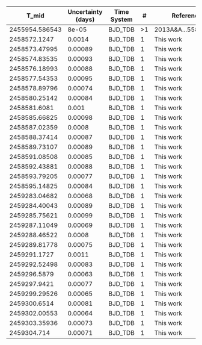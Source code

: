 |T_mid|Uncertainty (days)           |Time System|#                                            |Reference                           |
|-----|-----------------------------|-----------|---------------------------------------------|------------------------------------|
|2455954.586543|8e-05                        |BJD_TDB    |>1                                           |2013A&A...558A..55M                 |
|2458572.1247|0.0014                       |BJD_TDB    |1                                            |This work                           |
|2458573.47995|0.00089                      |BJD_TDB    |1                                            |This work                           |
|2458574.83535|0.00093                      |BJD_TDB    |1                                            |This work                           |
|2458576.18993|0.00088                      |BJD_TDB    |1                                            |This work                           |
|2458577.54353|0.00095                      |BJD_TDB    |1                                            |This work                           |
|2458578.89796|0.00074                      |BJD_TDB    |1                                            |This work                           |
|2458580.25142|0.00084                      |BJD_TDB    |1                                            |This work                           |
|2458581.6081|0.001                        |BJD_TDB    |1                                            |This work                           |
|2458585.66825|0.00098                      |BJD_TDB    |1                                            |This work                           |
|2458587.02359|0.0008                       |BJD_TDB    |1                                            |This work                           |
|2458588.37414|0.00087                      |BJD_TDB    |1                                            |This work                           |
|2458589.73107|0.00089                      |BJD_TDB    |1                                            |This work                           |
|2458591.08508|0.00085                      |BJD_TDB    |1                                            |This work                           |
|2458592.43881|0.00088                      |BJD_TDB    |1                                            |This work                           |
|2458593.79205|0.00077                      |BJD_TDB    |1                                            |This work                           |
|2458595.14825|0.00084                      |BJD_TDB    |1                                            |This work                           |
|2459283.04682|0.00068                      |BJD_TDB    |1                                            |This work                           |
|2459284.40043|0.00089                      |BJD_TDB    |1                                            |This work                           |
|2459285.75621|0.00099                      |BJD_TDB    |1                                            |This work                           |
|2459287.11049|0.00069                      |BJD_TDB    |1                                            |This work                           |
|2459288.46522|0.0008                       |BJD_TDB    |1                                            |This work                           |
|2459289.81778|0.00075                      |BJD_TDB    |1                                            |This work                           |
|2459291.1727|0.0011                       |BJD_TDB    |1                                            |This work                           |
|2459292.52498|0.00083                      |BJD_TDB    |1                                            |This work                           |
|2459296.5879|0.00063                      |BJD_TDB    |1                                            |This work                           |
|2459297.9421|0.00077                      |BJD_TDB    |1                                            |This work                           |
|2459299.29526|0.00065                      |BJD_TDB    |1                                            |This work                           |
|2459300.6514|0.00081                      |BJD_TDB    |1                                            |This work                           |
|2459302.00553|0.00064                      |BJD_TDB    |1                                            |This work                           |
|2459303.35936|0.00073                      |BJD_TDB    |1                                            |This work                           |
|2459304.714|0.00071                      |BJD_TDB    |1                                            |This work                           |
